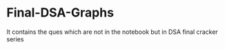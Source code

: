# Final-DSA-Graphs
It contains the ques which are not in the notebook but in DSA final cracker series
